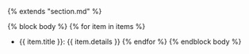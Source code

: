 {% extends "section.md" %}

{% block body %}
{% for item in items %}
+ {{ item.title }}: {{ item.details }}
{% endfor %}
{% endblock body %}

